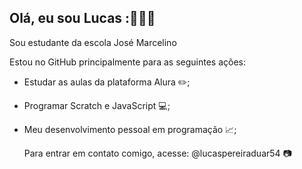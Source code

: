 ## Olá, eu sou Lucas :🙌🙌🙌
Sou estudante da escola José Marcelino

Estou no GitHub principalmente para as seguintes ações:
- Estudar as aulas da plataforma Alura ✏️;
- Programar Scratch e JavaScript 💻;
- Meu desenvolvimento pessoal em programação 📈;

  Para entrar em contato comigo, acesse:
  @lucaspereiraduar54 📷
